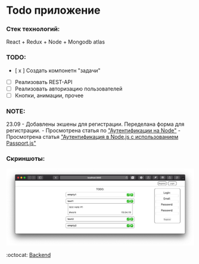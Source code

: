# Todo приложение
### Стек технологий:

React + Redux + Node + Mongodb atlas

### TODO:
- [ x ] Создать компонетн "задачи"
- [ ] Реализовать REST-API
- [ ] Реализовать авторизацию пользователей
- [ ] Кнопки, анимации, прочее 

### NOTE:
23.09   - Добавлены экшены для регистрации. Переделана форма для регистрации.
        - Просмотрена статья по ["Аутентификации на Node"](https://code.tutsplus.com/ru/tutorials/site-authentication-in-nodejs-user-sign-up--cms-29933)
        - Просмотрена статья ["Аутентификация в Node.js с использованием Passport.js"](https://medium.com/devschacht/node-hero-chapter-8-27b74c33a5ce)
        

### Скриншоты:
 ![1](https://github.com/LilExi/example-todo/blob/master/Screenshots/Снимок%20экрана%202019-09-17%20в%2022.46.24.png?raw=true)

:octocat: [Backend](https://github.com/LilExi/example-todo-node)
